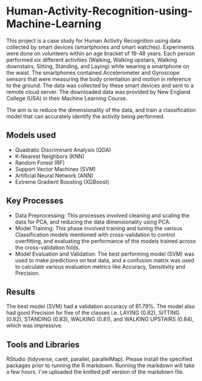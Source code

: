 # Human-Activity-Recognition-using-Machine-Learning
This project is a case study for Human Activity Recognition using data collected by smart devices (smartphones and smart watches). Experiments were done on volunteers within an age bracket of 19-48 years. Each person performed six different activities (Walking, Walking upstairs, Walking downstairs, Sitting, Standing, and Laying) while wearing a smartphone on the waist. The smartphones contained Accelerometer and Gyroscope sensors that were measuring the body orientation and motion in reference to the ground. The data was collected by these smart devices and sent to a remote cloud server. The downloaded data was provided by New England College (USA) in their Machine Learning Course.

The aim is to reduce the dimensionality of the data, and train a classification model that can accurately identify the activity being performed.

## Models used
* Quadratic Discriminant Analysis (QDA)
* K-Nearest Neighbors (KNN)
* Random Forest (RF)
* Support Vector Machines (SVM)
* Artificial Neural Network (ANN)
* Extreme Gradient Boosting (XGBoost)

## Key Processes
* Data Preprocessing: This processes involved cleaning and scaling the data for PCA, and reducing the data dimensionality using PCA.
* Model Training: This phase involved training and tuning the various Classification models mentioned with cross-validation to control overfitting, and evaluating the performance of the models trained across the cross-validation folds.
* Model Evaluation and Validation: The best performing model (SVM) was used to make predictions on test data, and a confusion matrix was used to calculate various evaluation metrics like Accuracy, Sensitivity and Precision.

## Results
The best model (SVM) had a validation accuracy of 81.79%. The model also had good Precision for five of the classes i.e. LAYING (0.82), SITTING (0.82), STANDING (0.83), WALKING (0.81), and WALKING UPSTAIRS (0.84), which was impressive.

## Tools and Libraries
RStudio (tidyverse, caret, parallel, parallelMap). Please install the specified packages prior to running the R markdown. Running the markdown will take a few hours. I've uploaded the knitted pdf version of the markdown file.
